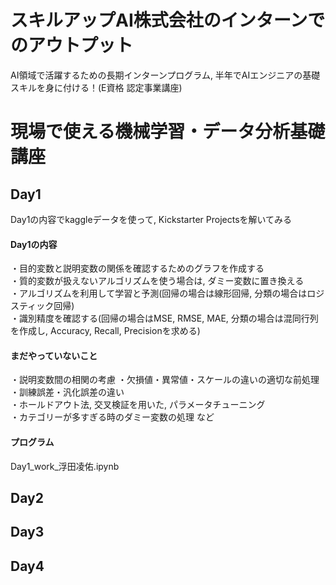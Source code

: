 # スキルアップAI株式会社のインターンでのアウトプット
AI領域で活躍するための長期インターンプログラム, 半年でAIエンジニアの基礎スキルを身に付ける！(E資格 認定事業講座)
# 現場で使える機械学習・データ分析基礎講座
## Day1
Day1の内容でkaggleデータを使って, Kickstarter Projectsを解いてみる
#### Day1の内容
・目的変数と説明変数の関係を確認するためのグラフを作成する  
・質的変数が扱えないアルゴリズムを使う場合は, ダミー変数に置き換える  
・アルゴリズムを利用して学習と予測(回帰の場合は線形回帰, 分類の場合はロジスティック回帰)  
・識別精度を確認する(回帰の場合はMSE, RMSE, MAE, 分類の場合は混同行列を作成し, Accuracy, Recall, Precisionを求める)  

#### まだやっていないこと
・説明変数間の相関の考慮
・欠損値・異常値・スケールの違いの適切な前処理   
・訓練誤差・汎化誤差の違い  
・ホールドアウト法, 交叉検証を用いた, パラメータチューニング  
・カテゴリーが多すぎる時のダミー変数の処理 など

#### プログラム
Day1_work_浮田凌佑.ipynb

## Day2

## Day3

## Day4
